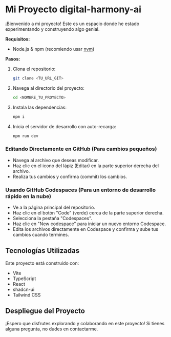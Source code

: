 # Mi Proyecto digital-harmony-ai

¡Bienvenido a mi proyecto! Este es un espacio donde he estado experimentando y construyendo algo genial.





**Requisitos:**

- Node.js & npm (recomiendo usar [nvm](https://github.com/nvm-sh/nvm))

**Pasos:**

1.  Clona el repositorio:
    ```bash
    git clone <TU_URL_GIT>
    ```
2.  Navega al directorio del proyecto:
    ```bash
    cd <NOMBRE_TU_PROYECTO>
    ```
3.  Instala las dependencias:
    ```bash
    npm i
    ```
4.  Inicia el servidor de desarrollo con auto-recarga:
    ```bash
    npm run dev
    ```

### Editando Directamente en GitHub (Para cambios pequeños)

- Navega al archivo que deseas modificar.
- Haz clic en el icono del lápiz (Editar) en la parte superior derecha del archivo.
- Realiza tus cambios y confirma (commit) los cambios.

### Usando GitHub Codespaces (Para un entorno de desarrollo rápido en la nube)

- Ve a la página principal del repositorio.
- Haz clic en el botón "Code" (verde) cerca de la parte superior derecha.
- Selecciona la pestaña "Codespaces".
- Haz clic en "New codespace" para iniciar un nuevo entorno Codespace.
- Edita los archivos directamente en Codespace y confirma y sube tus cambios cuando termines.

## Tecnologías Utilizadas

Este proyecto está construido con:

-   Vite
-   TypeScript
-   React
-   shadcn-ui
-   Tailwind CSS

## Despliegue del Proyecto

¡Espero que disfrutes explorando y colaborando en este proyecto! Si tienes alguna pregunta, no dudes en contactarme. 

